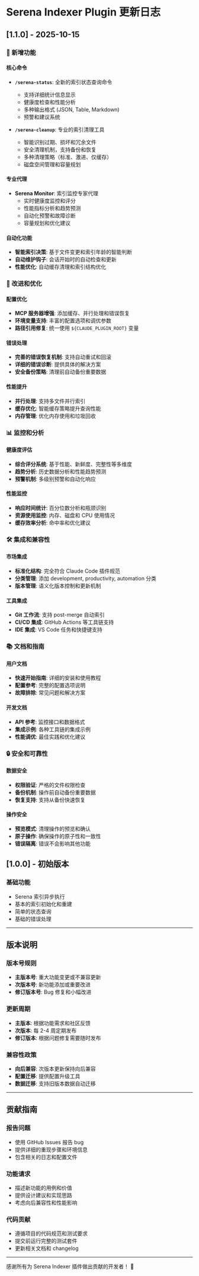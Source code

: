 # Serena Indexer Plugin 更新日志

## [1.1.0] - 2025-10-15

### 🎉 新增功能

#### 核心命令
- **`/serena-status`**: 全新的索引状态查询命令
  - 支持详细统计信息显示
  - 健康度检查和性能分析
  - 多种输出格式 (JSON, Table, Markdown)
  - 预警和建议系统

- **`/serena-cleanup`**: 专业的索引清理工具
  - 智能识别过期、损坏和冗余文件
  - 安全清理机制，支持备份和恢复
  - 多种清理策略（标准、激进、仅缓存）
  - 磁盘空间管理和容量规划

#### 专业代理
- **Serena Monitor**: 索引监控专家代理
  - 实时健康度监控和评分
  - 性能指标分析和趋势预测
  - 自动化预警和故障诊断
  - 容量规划和优化建议

#### 自动化功能
- **智能索引决策**: 基于文件变更和索引年龄的智能判断
- **自动维护钩子**: 会话开始时的自动检查和更新
- **性能优化**: 自动缓存清理和索引结构优化

### 🔧 改进和优化

#### 配置优化
- **MCP 服务器增强**: 添加缓存、并行处理和错误恢复
- **环境变量支持**: 丰富的配置选项和调优参数
- **路径引用修复**: 统一使用 `${CLAUDE_PLUGIN_ROOT}` 变量

#### 错误处理
- **完善的错误恢复机制**: 支持自动重试和回滚
- **详细的错误诊断**: 提供具体的解决方案
- **安全备份策略**: 清理前自动备份重要数据

#### 性能提升
- **并行处理**: 支持多文件并行索引
- **缓存优化**: 智能缓存策略提升查询性能
- **内存管理**: 优化内存使用和垃圾回收

### 📊 监控和分析

#### 健康度评估
- **综合评分系统**: 基于性能、新鲜度、完整性等多维度
- **趋势分析**: 历史数据分析和性能趋势预测
- **预警机制**: 多级别预警和自动化响应

#### 性能监控
- **响应时间统计**: 百分位数分析和瓶颈识别
- **资源使用监控**: 内存、磁盘和 CPU 使用情况
- **缓存效率分析**: 命中率和优化建议

### 🛠️ 集成和兼容性

#### 市场集成
- **标准化结构**: 完全符合 Claude Code 插件规范
- **分类管理**: 添加 development, productivity, automation 分类
- **版本管理**: 语义化版本控制和更新机制

#### 工具集成
- **Git 工作流**: 支持 post-merge 自动索引
- **CI/CD 集成**: GitHub Actions 等工具链支持
- **IDE 集成**: VS Code 任务和快捷键支持

### 📚 文档和指南

#### 用户文档
- **快速开始指南**: 详细的安装和使用教程
- **配置参考**: 完整的配置选项说明
- **故障排除**: 常见问题和解决方案

#### 开发文档
- **API 参考**: 监控接口和数据格式
- **集成示例**: 各种工具链的集成示例
- **性能调优**: 最佳实践和优化建议

### 🔒 安全和可靠性

#### 数据安全
- **权限验证**: 严格的文件权限检查
- **备份机制**: 操作前自动备份重要数据
- **恢复支持**: 支持从备份快速恢复

#### 操作安全
- **预览模式**: 清理操作的预览和确认
- **原子操作**: 确保操作的原子性和一致性
- **错误隔离**: 错误不会影响其他功能

## [1.0.0] - 初始版本

### 基础功能
- Serena 索引异步执行
- 基本的索引初始化和重建
- 简单的状态查询
- 基础的错误处理

---

## 版本说明

### 版本号规则
- **主版本号**: 重大功能变更或不兼容更新
- **次版本号**: 新功能添加或重要改进
- **修订版本号**: Bug 修复和小幅改进

### 更新周期
- **主版本**: 根据功能需求和社区反馈
- **次版本**: 每 2-4 周定期发布
- **修订版本**: 根据问题修复需要随时发布

### 兼容性政策
- **向后兼容**: 次版本更新保持向后兼容
- **配置迁移**: 提供配置升级工具
- **数据迁移**: 支持旧版本数据自动迁移

---

## 贡献指南

### 报告问题
- 使用 GitHub Issues 报告 bug
- 提供详细的重现步骤和环境信息
- 包含相关的日志和配置文件

### 功能请求
- 描述新功能的用例和价值
- 提供设计建议和实现思路
- 考虑向后兼容性和性能影响

### 代码贡献
- 遵循项目的代码规范和测试要求
- 提交前运行完整的测试套件
- 更新相关文档和 changelog

---

感谢所有为 Serena Indexer 插件做出贡献的开发者！ 🚀